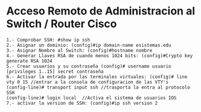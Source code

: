 # Acceso Remoto de Administracion al Switch / Router Cisco

    1.- Comprobar SSH: #show ip ssh
    2.- Asignar un dominio: (config)#ip domain-name esistemas.edu
    3.- Asignar Nombre al Switch: (config)#hostname nombre
    4.- Generar Llaves RSA de cuando menos 1024 bits: (config)#Crypto key generate RSA 1024
    5.- Crear usuarios y su contraseña (config)# username usuario [privileges 1..15] secret contraseña
    6.- Activar la entrada por las terminales virtuales: (config)# line vty 0 15 //entrar a la consola de configuracion de las VTY's
	(config-line)# transport input ssh //trasporta la entra al protocolo SSH
	(config-line)# login local  //Activa el sistema de usuarios IOS
    7.- activar la version de SSH: (config)#ip ssh version 2